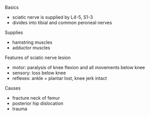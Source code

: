 Basics  
* sciatic nerve is supplied by L4\-5, S1\-3
* divides into tibial and common peroneal nerves

  
Supplies  
* hamstring muscles
* adductor muscles

  
Features of sciatic nerve lesion  
* motor: paralysis of knee flexion and all movements below knee
* sensory: loss below knee
* reflexes: ankle \+ plantar lost, knee jerk intact

  
Causes  
* fracture neck of femur
* posterior hip dislocation
* trauma
